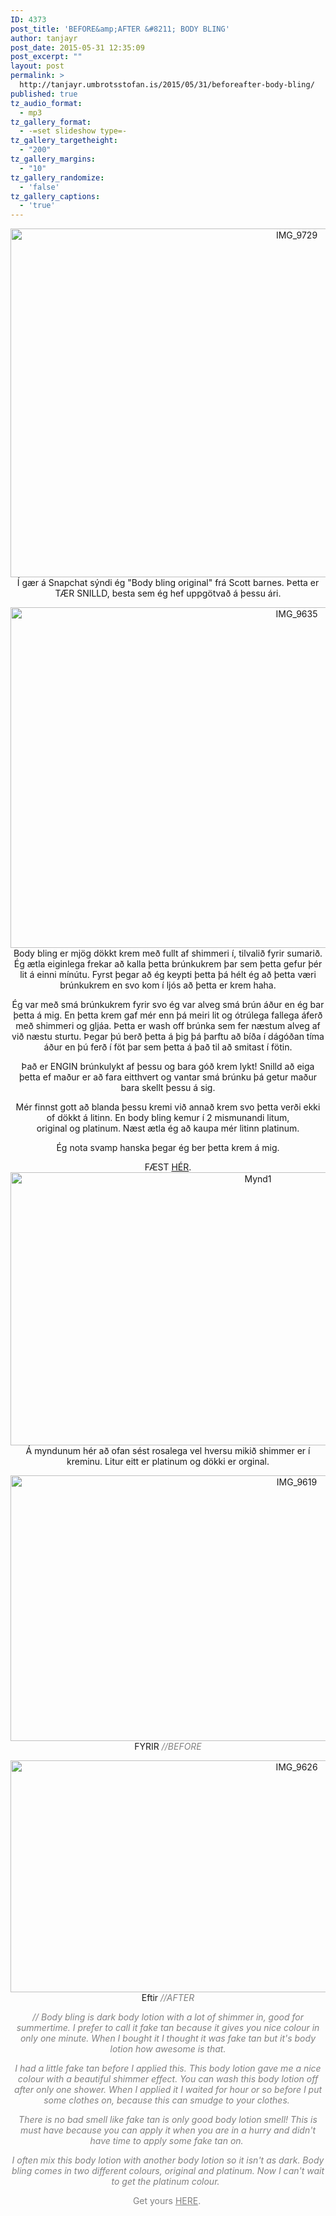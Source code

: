 ```yaml
---
ID: 4373
post_title: 'BEFORE&amp;AFTER &#8211; BODY BLING'
author: tanjayr
post_date: 2015-05-31 12:35:09
post_excerpt: ""
layout: post
permalink: >
  http://tanjayr.umbrotsstofan.is/2015/05/31/beforeafter-body-bling/
published: true
tz_audio_format:
  - mp3
tz_gallery_format:
  - -=set slideshow type=-
tz_gallery_targetheight:
  - "200"
tz_gallery_margins:
  - "10"
tz_gallery_randomize:
  - 'false'
tz_gallery_captions:
  - 'true'
---
```

<p style="text-align: center;"><img class="aligncenter size-large wp-image-4377" src="http://www.tanjayr.com/wp-content/uploads/2015/05/IMG_9729-1024x635.jpg" alt="IMG_9729" width="900" height="558" />Í gær á <span class="nwe">Snapchat</span> sýndi ég "<span class="nwe">Body</span> <span class="nwe">bling</span> original" frá <span class="nwe">Scott</span> <span class="nwe">barnes</span>. Þetta er TÆR SNILLD, besta sem ég hef uppgötvað á þessu ári.</p>
<p style="text-align: center;"><img class="aligncenter size-large wp-image-4376" src="http://www.tanjayr.com/wp-content/uploads/2015/05/IMG_9635-1024x620.jpg" alt="IMG_9635" width="900" height="545" /><span class="nwe">Body</span> <span class="nwe">bling</span> er mjög dökkt krem með fullt af <span class="nwe">shimmeri</span> í, tilvalið fyrir sumarið. Ég ætla eiginlega frekar að kalla þetta brúnkukrem þar sem þetta gefur þér lit á einni mínútu. Fyrst þegar að ég keypti þetta þá hélt ég að þetta væri brúnkukrem en svo kom í ljós að þetta er krem <span class="nwe">haha</span>.</p>
<p style="text-align: center;">Ég var með smá brúnkukrem fyrir svo ég var alveg smá brún áður en ég bar þetta á mig. En þetta krem gaf mér enn þá meiri lit og ótrúlega fallega áferð með <span class="nwe">shimmeri</span> og gljáa. Þetta er <span class="nwe">wash</span> <span class="nwe">off</span> brúnka sem fer næstum alveg af við næstu sturtu. Þegar þú berð þetta á þig þá þarftu að bíða í dágóðan tíma áður en þú ferð í föt þar sem þetta á það til að smitast í fötin.</p>
<p style="text-align: center;">Það er ENGIN brúnkulykt af þessu og bara góð krem lykt! Snilld að eiga þetta ef maður er að fara eitthvert og vantar smá brúnku þá getur maður bara skellt þessu á sig.</p>
<p style="text-align: center;">Mér finnst gott að blanda þessu kremi við annað krem svo þetta verði ekki of dökkt á litinn. En <span class="nwe">body</span> <span class="nwe">bling</span> kemur í 2 mismunandi litum, original og <span class="nwe">platinum</span>. Næst ætla ég að kaupa mér litinn <span class="nwe">platinum</span>.</p>
<p style="text-align: center;">Ég nota svamp hanska þegar ég ber þetta krem á mig.</p>
<p style="text-align: center;">FÆST <a href="https://www.scottbarnes.com/product-category/body-bling/" target="_blank">HÉR</a>.
<img class="aligncenter size-full wp-image-4378" src="http://www.tanjayr.com/wp-content/uploads/2015/05/Mynd1.jpg" alt="Mynd1" width="776" height="437" />Á myndunum hér að ofan sést rosalega vel hversu mikið shimmer er í kreminu. Litur eitt er platinum og dökki er orginal.</p>
<p style="text-align: center;"><img class="aligncenter size-large wp-image-4374" src="http://www.tanjayr.com/wp-content/uploads/2015/05/IMG_9619-1024x484.jpg" alt="IMG_9619" width="900" height="425" />FYRIR <em><span style="color: #808080;">//BEFORE</span></em></p>
<p style="text-align: center;"><img class="aligncenter size-large wp-image-4375" src="http://www.tanjayr.com/wp-content/uploads/2015/05/IMG_9626-1024x422.jpg" alt="IMG_9626" width="900" height="371" />Eftir <em><span style="color: #808080;">//AFTER</span></em></p>
<p style="text-align: center;"><em><span style="color: #808080;">// Body bling is dark body lotion with a lot of shimmer in, good for summertime. I prefer to call it fake tan because it gives you nice colour in only one minute. When I bought it I thought it was fake tan but it's body lotion how awesome is that. </span></em></p>
<p style="text-align: center;"><em><span style="color: #808080;">I had a little fake tan before I applied this. This body lotion gave me a nice colour with a beautiful shimmer effect. You can wash this body lotion off after only one shower. When I applied it I waited for hour or so before I put some clothes on, because this can smudge to your clothes. </span></em></p>
<p style="text-align: center;"><em><span style="color: #808080;">There is no bad smell like fake tan is only good body lotion smell! This is must have because you can apply it when you are in a hurry and didn't have time to apply some fake tan on. </span></em></p>
<p style="text-align: center;"><em><span style="color: #808080;">I often mix this body lotion with another body lotion so it isn't as dark. Body bling comes in two different colours, original and platinum. Now I can't wait to get the platinum colour.  </span></em></p>
<p style="text-align: center;"><span style="color: #808080;">Get yours <a style="color: #808080;" href="https://www.scottbarnes.com/product-category/body-bling/" target="_blank">HERE</a>. </span></p>